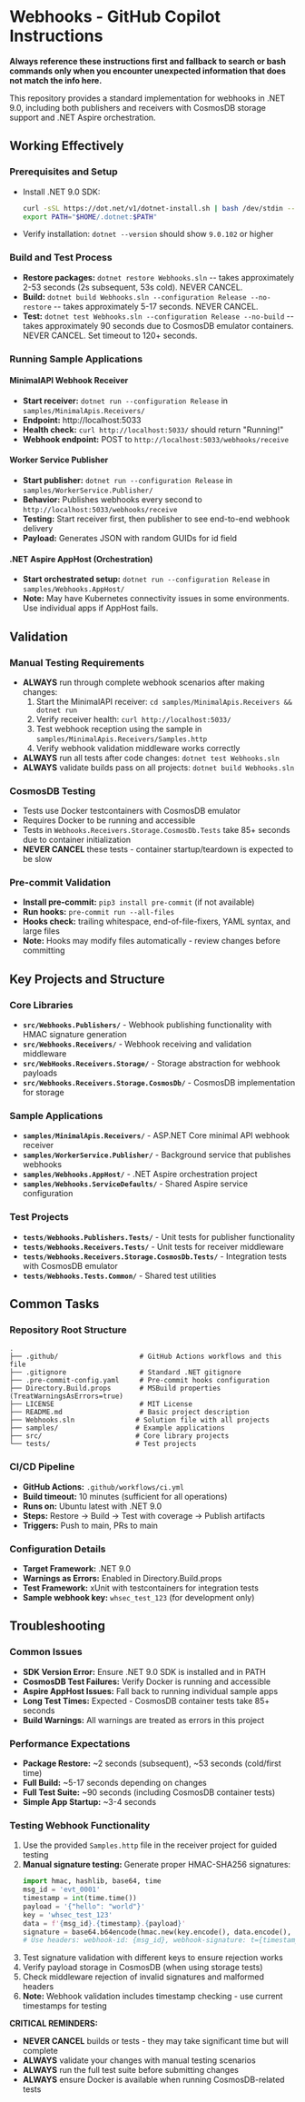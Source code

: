 # Webhooks - GitHub Copilot Instructions

**Always reference these instructions first and fallback to search or bash commands only when you encounter unexpected information that does not match the info here.**

This repository provides a standard implementation for webhooks in .NET 9.0, including both publishers and receivers with CosmosDB storage support and .NET Aspire orchestration.

## Working Effectively

### Prerequisites and Setup
- Install .NET 9.0 SDK:
  ```bash
  curl -sSL https://dot.net/v1/dotnet-install.sh | bash /dev/stdin --version 9.0.102
  export PATH="$HOME/.dotnet:$PATH"
  ```
- Verify installation: `dotnet --version` should show `9.0.102` or higher

### Build and Test Process
- **Restore packages:** `dotnet restore Webhooks.sln` -- takes approximately 2-53 seconds (2s subsequent, 53s cold). NEVER CANCEL.
- **Build:** `dotnet build Webhooks.sln --configuration Release --no-restore` -- takes approximately 5-17 seconds. NEVER CANCEL.
- **Test:** `dotnet test Webhooks.sln --configuration Release --no-build` -- takes approximately 90 seconds due to CosmosDB emulator containers. NEVER CANCEL. Set timeout to 120+ seconds.

### Running Sample Applications

#### MinimalAPI Webhook Receiver
- **Start receiver:** `dotnet run --configuration Release` in `samples/MinimalApis.Receivers/`
- **Endpoint:** http://localhost:5033
- **Health check:** `curl http://localhost:5033/` should return "Running!"
- **Webhook endpoint:** POST to `http://localhost:5033/webhooks/receive`

#### Worker Service Publisher
- **Start publisher:** `dotnet run --configuration Release` in `samples/WorkerService.Publisher/`
- **Behavior:** Publishes webhooks every second to `http://localhost:5033/webhooks/receive`
- **Testing:** Start receiver first, then publisher to see end-to-end webhook delivery
- **Payload:** Generates JSON with random GUIDs for id field

#### .NET Aspire AppHost (Orchestration)
- **Start orchestrated setup:** `dotnet run --configuration Release` in `samples/Webhooks.AppHost/`
- **Note:** May have Kubernetes connectivity issues in some environments. Use individual apps if AppHost fails.

## Validation

### Manual Testing Requirements
- **ALWAYS** run through complete webhook scenarios after making changes:
  1. Start the MinimalAPI receiver: `cd samples/MinimalApis.Receivers && dotnet run`
  2. Verify receiver health: `curl http://localhost:5033/`
  3. Test webhook reception using the sample in `samples/MinimalApis.Receivers/Samples.http`
  4. Verify webhook validation middleware works correctly
- **ALWAYS** run all tests after code changes: `dotnet test Webhooks.sln`
- **ALWAYS** validate builds pass on all projects: `dotnet build Webhooks.sln`

### CosmosDB Testing
- Tests use Docker testcontainers with CosmosDB emulator
- Requires Docker to be running and accessible
- Tests in `Webhooks.Receivers.Storage.CosmosDb.Tests` take 85+ seconds due to container initialization
- **NEVER CANCEL** these tests - container startup/teardown is expected to be slow

### Pre-commit Validation
- **Install pre-commit:** `pip3 install pre-commit` (if not available)
- **Run hooks:** `pre-commit run --all-files`
- **Hooks check:** trailing whitespace, end-of-file-fixers, YAML syntax, and large files
- **Note:** Hooks may modify files automatically - review changes before committing

## Key Projects and Structure

### Core Libraries
- **`src/Webhooks.Publishers/`** - Webhook publishing functionality with HMAC signature generation
- **`src/Webhooks.Receivers/`** - Webhook receiving and validation middleware
- **`src/WebHooks.Receivers.Storage/`** - Storage abstraction for webhook payloads
- **`src/Webhooks.Receivers.Storage.CosmosDb/`** - CosmosDB implementation for storage

### Sample Applications  
- **`samples/MinimalApis.Receivers/`** - ASP.NET Core minimal API webhook receiver
- **`samples/WorkerService.Publisher/`** - Background service that publishes webhooks
- **`samples/Webhooks.AppHost/`** - .NET Aspire orchestration project
- **`samples/Webhooks.ServiceDefaults/`** - Shared Aspire service configuration

### Test Projects
- **`tests/Webhooks.Publishers.Tests/`** - Unit tests for publisher functionality
- **`tests/Webhooks.Receivers.Tests/`** - Unit tests for receiver middleware
- **`tests/Webhooks.Receivers.Storage.CosmosDb.Tests/`** - Integration tests with CosmosDB emulator
- **`tests/Webhooks.Tests.Common/`** - Shared test utilities

## Common Tasks

### Repository Root Structure
```
.
├── .github/                    # GitHub Actions workflows and this file
├── .gitignore                  # Standard .NET gitignore
├── .pre-commit-config.yaml     # Pre-commit hooks configuration
├── Directory.Build.props       # MSBuild properties (TreatWarningsAsErrors=true)
├── LICENSE                     # MIT License
├── README.md                   # Basic project description
├── Webhooks.sln               # Solution file with all projects
├── samples/                   # Example applications
├── src/                       # Core library projects
└── tests/                     # Test projects
```

### CI/CD Pipeline
- **GitHub Actions:** `.github/workflows/ci.yml`
- **Build timeout:** 10 minutes (sufficient for all operations)
- **Runs on:** Ubuntu latest with .NET 9.0
- **Steps:** Restore → Build → Test with coverage → Publish artifacts
- **Triggers:** Push to main, PRs to main

### Configuration Details
- **Target Framework:** .NET 9.0
- **Warnings as Errors:** Enabled in Directory.Build.props
- **Test Framework:** xUnit with testcontainers for integration tests
- **Sample webhook key:** `whsec_test_123` (for development only)

## Troubleshooting

### Common Issues
- **SDK Version Error:** Ensure .NET 9.0 SDK is installed and in PATH
- **CosmosDB Test Failures:** Verify Docker is running and accessible
- **Aspire AppHost Issues:** Fall back to running individual sample apps
- **Long Test Times:** Expected - CosmosDB container tests take 85+ seconds
- **Build Warnings:** All warnings are treated as errors in this project

### Performance Expectations
- **Package Restore:** ~2 seconds (subsequent), ~53 seconds (cold/first time)
- **Full Build:** ~5-17 seconds depending on changes
- **Full Test Suite:** ~90 seconds (including CosmosDB container tests)
- **Simple App Startup:** ~3-4 seconds

### Testing Webhook Functionality
1. Use the provided `Samples.http` file in the receiver project for guided testing
2. **Manual signature testing:** Generate proper HMAC-SHA256 signatures:
   ```python
   import hmac, hashlib, base64, time
   msg_id = 'evt_0001'
   timestamp = int(time.time())
   payload = '{"hello": "world"}'
   key = 'whsec_test_123'
   data = f'{msg_id}.{timestamp}.{payload}'
   signature = base64.b64encode(hmac.new(key.encode(), data.encode(), hashlib.sha256).digest()).decode()
   # Use headers: webhook-id: {msg_id}, webhook-signature: t={timestamp},v1={signature}
   ```
3. Test signature validation with different keys to ensure rejection works
4. Verify payload storage in CosmosDB (when using storage tests)
5. Check middleware rejection of invalid signatures and malformed headers
6. **Note:** Webhook validation includes timestamp checking - use current timestamps for testing

**CRITICAL REMINDERS:**
- **NEVER CANCEL** builds or tests - they may take significant time but will complete
- **ALWAYS** validate your changes with manual testing scenarios
- **ALWAYS** run the full test suite before submitting changes
- **ALWAYS** ensure Docker is available when running CosmosDB-related tests